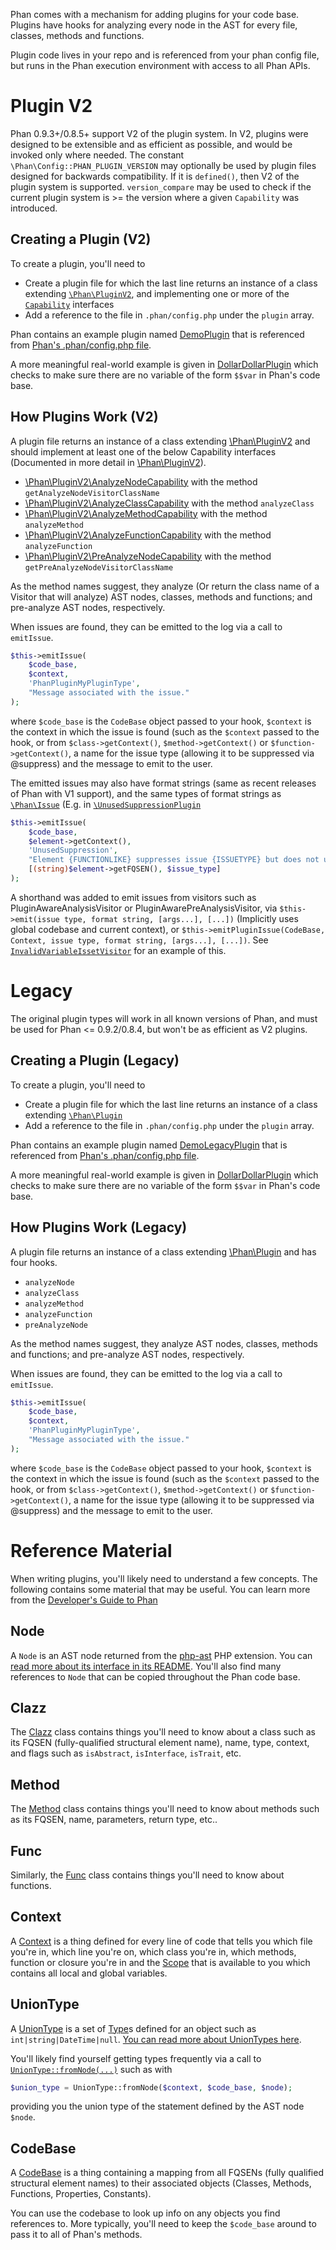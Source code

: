 Phan comes with a mechanism for adding plugins for your code base. Plugins have hooks for analyzing every node in the AST for every file, classes, methods and functions.

Plugin code lives in your repo and is referenced from your phan config file, but runs in the Phan execution environment with access to all Phan APIs.

# Plugin V2

Phan 0.9.3+/0.8.5+ support V2 of the plugin system. In V2, plugins were designed to be extensible and as efficient as possible, and would be invoked only where needed.
The constant `\Phan\Config::PHAN_PLUGIN_VERSION` may optionally be used by plugin files designed for backwards compatibility.
If it is `defined()`, then V2 of the plugin system is supported.
`version_compare` may be used to check if the current plugin system is >= the version where a given `Capability` was introduced. 

## Creating a Plugin (V2)

To create a plugin, you'll need to

* Create a plugin file for which the last line returns an instance of a class extending [`\Phan\PluginV2`](https://github.com/etsy/phan/blob/master/src/Phan/PluginV2.php),
  and implementing one or more of the [`Capability`](https://github.com/etsy/phan/blob/master/src/Phan/PluginV2) interfaces 
* Add a reference to the file in `.phan/config.php` under the `plugin` array.

Phan contains an example plugin named [DemoPlugin](https://github.com/etsy/phan/blob/master/.phan/plugins/DemoPlugin.php) that is referenced from [Phan's .phan/config.php file](https://github.com/etsy/phan/blob/92552016b2d3c650f5c625a8f64a9db935a756d6/.phan/config.php#L117).

A more meaningful real-world example is given in [DollarDollarPlugin](https://github.com/etsy/phan/blob/master/.phan/plugins/DollarDollarPlugin.php) which checks to make sure there are no variable of the form `$$var` in Phan's code base.

## How Plugins Work (V2)

A plugin file returns an instance of a class extending [\Phan\PluginV2](https://github.com/etsy/phan/blob/master/src/Phan/PluginV2.php) and should implement at least one of the below Capability interfaces (Documented in more detail in [\Phan\PluginV2](https://github.com/etsy/phan/blob/master/src/Phan/PluginV2.php)).

* [\Phan\PluginV2\AnalyzeNodeCapability](https://github.com/etsy/phan/blob/master/src/Phan/PluginV2/AnalyzeNodeCapability.php)
  with the method `getAnalyzeNodeVisitorClassName`
* [\Phan\PluginV2\AnalyzeClassCapability](https://github.com/etsy/phan/blob/master/src/Phan/PluginV2/AnalyzeClassCapability.php)
  with the method `analyzeClass`
* [\Phan\PluginV2\AnalyzeMethodCapability](https://github.com/etsy/phan/blob/master/src/Phan/PluginV2/AnalyzeMethodCapability.php)
  with the method `analyzeMethod`
* [\Phan\PluginV2\AnalyzeFunctionCapability](https://github.com/etsy/phan/blob/master/src/Phan/PluginV2/AnalyzeFunctionCapability.php)
  with the method `analyzeFunction`
* [\Phan\PluginV2\PreAnalyzeNodeCapability](https://github.com/etsy/phan/blob/master/src/Phan/PluginV2/PreAnalyzeNodeCapability.php)
  with the method `getPreAnalyzeNodeVisitorClassName`


As the method names suggest, they analyze (Or return the class name of a Visitor that will analyze) AST nodes, classes, methods and functions; and pre-analyze AST nodes, respectively.

When issues are found, they can be emitted to the log via a call to `emitIssue`.

```php
$this->emitIssue(
    $code_base,
    $context,
    'PhanPluginMyPluginType',
    "Message associated with the issue."
);
```

where `$code_base` is the `CodeBase` object passed to your hook, `$context` is the context in which the issue is found (such as the `$context` passed to the hook, or from `$class->getContext()`, `$method->getContext()` or `$function->getContext()`, a name for the issue type (allowing it to be suppressed via @suppress) and the message to emit to the user.

The emitted issues may also have format strings (same as recent releases of Phan with V1 support), and the same types of format strings as [`\Phan\Issue`](https://github.com/etsy/phan/blob/master/src/Phan/Issue.php) (E.g. in [`\UnusedSuppressionPlugin`](https://github.com/etsy/phan/blob/master/.phan/plugins/UnusedSuppressionPlugin.php)

```php
$this->emitIssue(
    $code_base,
    $element->getContext(),
    'UnusedSuppression',
    "Element {FUNCTIONLIKE} suppresses issue {ISSUETYPE} but does not use it",  // This type of format string lets ./phan --color colorize the output
    [(string)$element->getFQSEN(), $issue_type]
);  
```

A shorthand was added to emit issues from visitors such as PluginAwareAnalysisVisitor or PluginAwarePreAnalysisVisitor, via `$this->emit(issue type, format string, [args...], [...])` (Implicitly uses global codebase and current context),
or `$this->emitPluginIssue(CodeBase, Context, issue type, format string, [args...], [...])`. See [`InvalidVariableIssetVisitor`](https://github.com/etsy/phan/blob/master/.phan/plugins/InvalidVariableIssetPlugin.php) for an example of this.


# Legacy

The original plugin types will work in all known versions of Phan, and must be used for Phan <= 0.9.2/0.8.4, but won't be as efficient as V2 plugins.

## Creating a Plugin (Legacy)

To create a plugin, you'll need to

* Create a plugin file for which the last line returns an instance of a class extending [`\Phan\Plugin`](https://github.com/etsy/phan/blob/master/src/Phan/Plugin.php)
* Add a reference to the file in `.phan/config.php` under the `plugin` array.

Phan contains an example plugin named [DemoLegacyPlugin](https://github.com/etsy/phan/blob/master/.phan/plugins/DemoLegacyPlugin.php) that is referenced from [Phan's .phan/config.php file](https://github.com/etsy/phan/blob/92552016b2d3c650f5c625a8f64a9db935a756d6/.phan/config.php#L117).

A more meaningful real-world example is given in [DollarDollarPlugin](https://github.com/etsy/phan/blob/0.9.2/.phan/plugins/DollarDollarPlugin.php) which checks to make sure there are no variable of the form `$$var` in Phan's code base.

## How Plugins Work (Legacy)

A plugin file returns an instance of a class extending [\Phan\Plugin](https://github.com/etsy/phan/blob/master/src/Phan/Plugin.php) and has four hooks.

* `analyzeNode`
* `analyzeClass`
* `analyzeMethod`
* `analyzeFunction`
* `preAnalyzeNode`

As the method names suggest, they analyze AST nodes, classes, methods and functions; and pre-analyze AST nodes, respectively.

When issues are found, they can be emitted to the log via a call to `emitIssue`.

```php
$this->emitIssue(
    $code_base,
    $context,
    'PhanPluginMyPluginType',
    "Message associated with the issue."
);
```

where `$code_base` is the `CodeBase` object passed to your hook, `$context` is the context in which the issue is found (such as the `$context` passed to the hook, or from `$class->getContext()`, `$method->getContext()` or `$function->getContext()`, a name for the issue type (allowing it to be suppressed via @suppress) and the message to emit to the user.



# Reference Material

When writing plugins, you'll likely need to understand a few concepts. The following contains some material that may be useful. You can learn more from the [Developer's Guide to Phan](https://github.com/etsy/phan/wiki/Developer%27s-Guide-To-Phan)

## Node
A `Node` is an AST node returned from the [php-ast](https://github.com/nikic/php-ast) PHP extension. You can [read more about its interface in its README](https://github.com/nikic/php-ast#api-overview). You'll also find many references to `Node` that can be copied throughout the Phan code base.

## Clazz
The [Clazz](https://github.com/etsy/phan/blob/master/src/Phan/Language/Element/Clazz.php) class contains things you'll need to know about a class such as its FQSEN (fully-qualified structural element name), name, type, context, and flags such as `isAbstract`, `isInterface`, `isTrait`, etc.

## Method
The [Method](https://github.com/etsy/phan/blob/master/src/Phan/Language/Element/Method.php) class contains things you'll need to know about methods such as its FQSEN, name, parameters, return type, etc..

## Func
Similarly, the [Func](https://github.com/etsy/phan/blob/master/src/Phan/Language/Element/Func.php) class contains things you'll need to know about functions.

## Context
A [Context](https://github.com/etsy/phan/blob/master/src/Phan/Language/Context.php) is a thing defined for every line of code that tells you which file you're in, which line you're on, which class you're in, which methods, function or closure you're in and the [Scope](https://github.com/etsy/phan/blob/master/src/Phan/Language/Scope.php) that is available to you which contains all local and global variables.

## UnionType
A [UnionType](https://github.com/etsy/phan/blob/master/src/Phan/Language/UnionType.php) is a set of [Type](https://github.com/etsy/phan/blob/master/src/Phan/Language/Type.php)s defined for an object such as `int|string|DateTime|null`. [You can read more about UnionTypes here](https://github.com/etsy/phan/wiki/About-Union-Types).

You'll likely find yourself getting types frequently via a call to [`UnionType::fromNode(...)`](https://github.com/etsy/phan/blob/16b54d01217e19965eb293b455d5df1ccacb2c46/src/Phan/Language/UnionType.php#L124-L157) such as with

```php
$union_type = UnionType::fromNode($context, $code_base, $node);
```

providing you the union type of the statement defined by the AST node `$node`.

## CodeBase
A [CodeBase](https://github.com/etsy/phan/blob/master/src/codebase.php) is a thing containing a mapping from all FQSENs (fully qualified structural element names) to their associated objects (Classes, Methods, Functions, Properties, Constants).

You can use the codebase to look up info on any objects you find references to. More typically, you'll need to keep the `$code_base` around to pass it to all of Phan's methods.